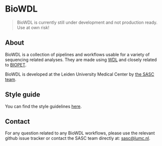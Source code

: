 # BioWDL
> BioWDL is currently still under development and not production ready.
> Use at own risk!

## About
BioWDL is a collection of pipelines and workflows usable for a variety of
sequencing related analyses. They are made using
[WDL](https://software.broadinstitute.org/wdl/) and closely related to
[BIOPET](https://biopet.github.io/).

BioWDL is developed at the Leiden University Medical Center by
[the SASC team](http://sasc.lumc.nl/).

## Style guide
You can find the style guidelines [here](styleGuidelines.md).

## Contact
For any question related to any BioWDL workflows, please use the relevant
github issue tracker or contact the SASC team directly at: sasc@lumc.nl.
